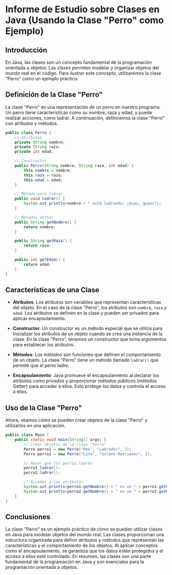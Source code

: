 
# Informe de Estudio sobre Clases en Java (Usando la Clase "Perro" como Ejemplo)

## Introducción

En Java, las clases son un concepto fundamental de la programación orientada a objetos. Las clases permiten modelar y organizar objetos del mundo real en el código. Para ilustrar este concepto, utilizaremos la clase "Perro" como un ejemplo práctico.

## Definición de la Clase "Perro"

La clase "Perro" es una representación de un perro en nuestro programa. Un perro tiene características como su nombre, raza y edad, y puede realizar acciones, como ladrar. A continuación, definiremos la clase "Perro" con atributos y métodos.

```java
public class Perro {
    // Atributos
    private String nombre;
    private String raza;
    private int edad;

    // Constructor
    public Perro(String nombre, String raza, int edad) {
        this.nombre = nombre;
        this.raza = raza;
        this.edad = edad;
    }

    // Método para ladrar
    public void ladrar() {
        System.out.println(nombre + " está ladrando: ¡Guau, guau!");
    }

    // Métodos Getter
    public String getNombre() {
        return nombre;
    }

    public String getRaza() {
        return raza;
    }

    public int getEdad() {
        return edad;
    }
}
```

## Características de una Clase

- **Atributos**: Los atributos son variables que representan características del objeto. En el caso de la clase "Perro", los atributos son `nombre`, `raza` y `edad`. Los atributos se definen en la clase y pueden ser privados para aplicar encapsulamiento.

- **Constructor**: Un constructor es un método especial que se utiliza para inicializar los atributos de un objeto cuando se crea una instancia de la clase. En la clase "Perro", tenemos un constructor que toma argumentos para establecer los atributos.

- **Métodos**: Los métodos son funciones que definen el comportamiento de un objeto. La clase "Perro" tiene un método llamado `ladrar()` que permite que el perro ladre.

- **Encapsulamiento**: Java promueve el encapsulamiento al declarar los atributos como privados y proporcionar métodos públicos (métodos Getter) para acceder a ellos. Esto protege los datos y controla el acceso a ellos.

## Uso de la Clase "Perro"

Ahora, veamos cómo se pueden crear objetos de la clase "Perro" y utilizarlos en una aplicación.

```java
public class Main {
    public static void main(String[] args) {
        // Crear objetos de la clase "Perro"
        Perro perro1 = new Perro("Rex", "Labrador", 3);
        Perro perro2 = new Perro("Luna", "Golden Retriever", 2);

        // Hacer que los perros ladren
        perro1.ladrar();
        perro2.ladrar();

        // Acceder a los atributos
        System.out.println(perro1.getNombre() + " es un " + perro1.getRaza() + " de " + perro1.getEdad() + " años.");
        System.out.println(perro2.getNombre() + " es un " + perro2.getRaza() + " de " + perro2.getEdad() + " años.");
    }
}
```

## Conclusiones

La clase "Perro" es un ejemplo práctico de cómo se pueden utilizar clases en Java para modelar objetos del mundo real. Las clases proporcionan una estructura organizada para definir atributos y métodos que representan las características y el comportamiento de los objetos. Al aplicar conceptos como el encapsulamiento, se garantiza que los datos estén protegidos y el acceso a ellos esté controlado. En resumen, las clases son una parte fundamental de la programación en Java y son esenciales para la programación orientada a objetos.
